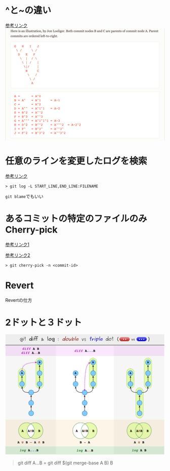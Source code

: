 # ^と~の違い

[参考リンク](https://stackoverflow.com/questions/2221658/whats-the-difference-between-head-and-head-in-git)
![image](./img/difference.png)

# 任意のラインを変更したログを検索

[参考リンク](https://www-creators.com/archives/1782)

```
> git log -L START_LINE,END_LINE:FILENAME
```

`git blame`でもいい

# あるコミットの特定のファイルのみCherry-pick

[参考リンク1](https://codehero.jp/git/5717026/how-to-git-cherry-pick-only-changes-to-certain-files)

[参考リンク2](https://zenn.dev/rabbit/articles/437b4bdc6edbc3)

```
> git cherry-pick -n <commit-id>
```

# Revert

Revertの仕方

# 2ドットと３ドット

![image](./img/2or3dots.png)

> git diff A...B = git diff $(git merge-base A B) B
